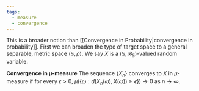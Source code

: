```yaml
---
tags:
  - measure
  - convergence
---
```

This is a broader notion than [[Convergence in Probability|convergence in probability]]. First we can broaden the type of target space to a general separable, metric space $(\mathbb{S}, \rho)$. We say $X$ is a $(\mathbb{S}, \mathcal{B}_\mathbb{S})$-valued random variable.

**Convergence in μ-measure**
The sequence $\{X_n\}$ converges to $X$ in $\mu$-measure if for every $\epsilon>0$, $\mu(\{\omega:d(X_n(\omega), X(\omega))\geq\epsilon\})\rightarrow 0$ as $n\rightarrow\infty$.
